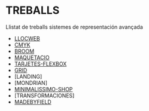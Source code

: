 # TREBALLS
Llistat de treballs sistemes de representación avançada

* [LLOCWEB](https://irenemartinezp.github.io/LLOCWEB/)
* [CMYK](https://irenemartinezp.github.io/CMYK/)
* [BROOM](https://irenemartinezp.github.io/BROOM/)
* [MAQUETACIO](https://irenemartinezp.github.io/maquetacio/)
* [TARJETES-FLEXBOX](https://irenemartinezp.github.io/TARJETES-FLEXBOX/)
* [GRID](https://irenemartinezp.github.io/GRID/)
* [LANDING]
* [MONDRIAN]
* [MINIMALISSIMO-SHOP](https://irenemartinezp.github.io/MINIMALISSIMO-SHOP/)
* [TRANSFORMACIONES]
* [MADEBYFIELD](https://irenemartinezp.github.io/MADEBYFIELD/) 
